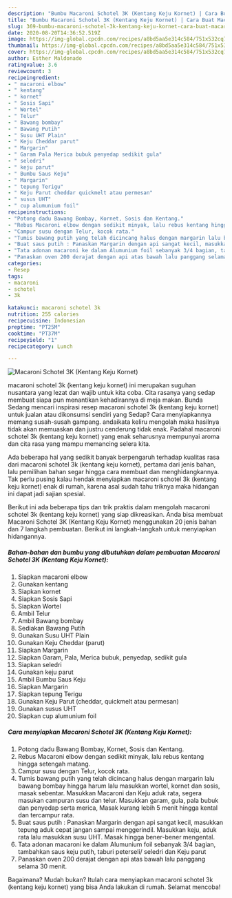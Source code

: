 ```yaml
---
description: "Bumbu Macaroni Schotel 3K (Kentang Keju Kornet) | Cara Buat Macaroni Schotel 3K (Kentang Keju Kornet) Yang Sedap"
title: "Bumbu Macaroni Schotel 3K (Kentang Keju Kornet) | Cara Buat Macaroni Schotel 3K (Kentang Keju Kornet) Yang Sedap"
slug: 369-bumbu-macaroni-schotel-3k-kentang-keju-kornet-cara-buat-macaroni-schotel-3k-kentang-keju-kornet-yang-sedap
date: 2020-08-20T14:36:52.519Z
image: https://img-global.cpcdn.com/recipes/a8bd5aa5e314c584/751x532cq70/macaroni-schotel-3k-kentang-keju-kornet-foto-resep-utama.jpg
thumbnail: https://img-global.cpcdn.com/recipes/a8bd5aa5e314c584/751x532cq70/macaroni-schotel-3k-kentang-keju-kornet-foto-resep-utama.jpg
cover: https://img-global.cpcdn.com/recipes/a8bd5aa5e314c584/751x532cq70/macaroni-schotel-3k-kentang-keju-kornet-foto-resep-utama.jpg
author: Esther Maldonado
ratingvalue: 3.6
reviewcount: 3
recipeingredient:
- " macaroni elbow"
- " kentang"
- " kornet"
- " Sosis Sapi"
- " Wortel"
- " Telur"
- " Bawang bombay"
- " Bawang Putih"
- " Susu UHT Plain"
- " Keju Cheddar parut"
- " Margarin"
- " Garam Pala Merica bubuk penyedap sedikit gula"
- " seledri"
- " keju parut"
- " Bumbu Saus Keju"
- " Margarin"
- " tepung Terigu"
- " Keju Parut cheddar quickmelt atau permesan"
- " susus UHT"
- " cup alumunium foil"
recipeinstructions:
- "Potong dadu Bawang Bombay, Kornet, Sosis dan Kentang."
- "Rebus Macaroni elbow dengan sedikit minyak, lalu rebus kentang hingga setengah matang."
- "Campur susu dengan Telur, kocok rata."
- "Tumis bawang putih yang telah dicincang halus dengan margarin lalu bawang bombay hingga harum lalu masukkan wortel, kornet dan sosis, masak sebentar. Masukkan Macaroni dan Keju aduk rata, segera masukan campuran susu dan telur. Masukkan garam, gula, pala bubuk dan penyedap serta merica, Masak kurang lebih 5 menit hingga kental dan tercampur rata."
- "Buat saus putih : Panaskan Margarin dengan api sangat kecil, masukkan tepung aduk cepat jangan sampai menggerindil. Masukkan keju, aduk rata lalu masukkan susu UHT. Masak hingga bener-bener mengental."
- "Tata adonan macaroni ke dalam Alumunium foil sebanyak 3/4 bagian, tambahkan saus keju putih, taburi peterseli/ seledri dan Keju parut"
- "Panaskan oven 200 derajat dengan api atas bawah lalu panggang selama 30 menit."
categories:
- Resep
tags:
- macaroni
- schotel
- 3k

katakunci: macaroni schotel 3k 
nutrition: 255 calories
recipecuisine: Indonesian
preptime: "PT25M"
cooktime: "PT37M"
recipeyield: "1"
recipecategory: Lunch

---
```



![Macaroni Schotel 3K (Kentang Keju Kornet)](https://img-global.cpcdn.com/recipes/a8bd5aa5e314c584/751x532cq70/macaroni-schotel-3k-kentang-keju-kornet-foto-resep-utama.jpg)


macaroni schotel 3k (kentang keju kornet) ini merupakan suguhan nusantara yang lezat dan wajib untuk kita coba. Cita rasanya yang sedap membuat siapa pun menantikan kehadirannya di meja makan.
Bunda Sedang mencari inspirasi resep macaroni schotel 3k (kentang keju kornet) untuk jualan atau dikonsumsi sendiri yang Sedap? Cara menyiapkannya memang susah-susah gampang. andaikata keliru mengolah maka hasilnya tidak akan memuaskan dan justru cenderung tidak enak. Padahal macaroni schotel 3k (kentang keju kornet) yang enak seharusnya mempunyai aroma dan cita rasa yang mampu memancing selera kita.



Ada beberapa hal yang sedikit banyak berpengaruh terhadap kualitas rasa dari macaroni schotel 3k (kentang keju kornet), pertama dari jenis bahan, lalu pemilihan bahan segar hingga cara membuat dan menghidangkannya. Tak perlu pusing kalau hendak menyiapkan macaroni schotel 3k (kentang keju kornet) enak di rumah, karena asal sudah tahu triknya maka hidangan ini dapat jadi sajian spesial.


Berikut ini ada beberapa tips dan trik praktis dalam mengolah macaroni schotel 3k (kentang keju kornet) yang siap dikreasikan. Anda bisa membuat Macaroni Schotel 3K (Kentang Keju Kornet) menggunakan 20 jenis bahan dan 7 langkah pembuatan. Berikut ini langkah-langkah untuk menyiapkan hidangannya.

<!--inarticleads1-->

##### Bahan-bahan dan bumbu yang dibutuhkan dalam pembuatan Macaroni Schotel 3K (Kentang Keju Kornet):

1. Siapkan  macaroni elbow
1. Gunakan  kentang
1. Siapkan  kornet
1. Siapkan  Sosis Sapi
1. Siapkan  Wortel
1. Ambil  Telur
1. Ambil  Bawang bombay
1. Sediakan  Bawang Putih
1. Gunakan  Susu UHT Plain
1. Gunakan  Keju Cheddar (parut)
1. Siapkan  Margarin
1. Siapkan  Garam, Pala, Merica bubuk, penyedap, sedikit gula
1. Siapkan  seledri
1. Gunakan  keju parut
1. Ambil  Bumbu Saus Keju
1. Siapkan  Margarin
1. Siapkan  tepung Terigu
1. Gunakan  Keju Parut (cheddar, quickmelt atau permesan)
1. Gunakan  susus UHT
1. Siapkan  cup alumunium foil




<!--inarticleads2-->

##### Cara menyiapkan Macaroni Schotel 3K (Kentang Keju Kornet):

1. Potong dadu Bawang Bombay, Kornet, Sosis dan Kentang.
1. Rebus Macaroni elbow dengan sedikit minyak, lalu rebus kentang hingga setengah matang.
1. Campur susu dengan Telur, kocok rata.
1. Tumis bawang putih yang telah dicincang halus dengan margarin lalu bawang bombay hingga harum lalu masukkan wortel, kornet dan sosis, masak sebentar. Masukkan Macaroni dan Keju aduk rata, segera masukan campuran susu dan telur. Masukkan garam, gula, pala bubuk dan penyedap serta merica, Masak kurang lebih 5 menit hingga kental dan tercampur rata.
1. Buat saus putih : Panaskan Margarin dengan api sangat kecil, masukkan tepung aduk cepat jangan sampai menggerindil. Masukkan keju, aduk rata lalu masukkan susu UHT. Masak hingga bener-bener mengental.
1. Tata adonan macaroni ke dalam Alumunium foil sebanyak 3/4 bagian, tambahkan saus keju putih, taburi peterseli/ seledri dan Keju parut
1. Panaskan oven 200 derajat dengan api atas bawah lalu panggang selama 30 menit.




Bagaimana? Mudah bukan? Itulah cara menyiapkan macaroni schotel 3k (kentang keju kornet) yang bisa Anda lakukan di rumah. Selamat mencoba!
